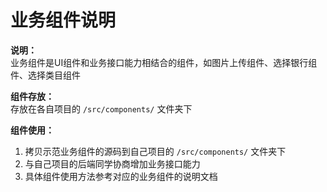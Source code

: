 # 业务组件说明

**说明：**  
业务组件是UI组件和业务接口能力相结合的组件，如图片上传组件、选择银行组件、选择类目组件
  

**组件存放：**  
存放在各自项目的 <code>/src/components/</code> 文件夹下  
  
  
**组件使用：**  
1. 拷贝示范业务组件的源码到自己项目的 <code>/src/components/</code> 文件夹下    
2. 与自己项目的后端同学协商增加业务接口能力  
3. 具体组件使用方法参考对应的业务组件的说明文档  

